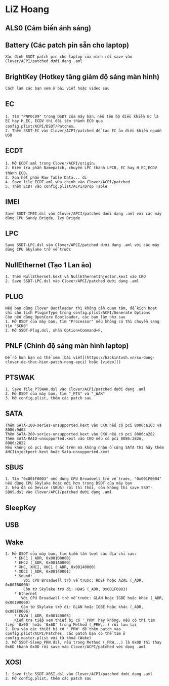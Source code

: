 # LiZ Hoang

## ALS0 (Cảm biến ánh sáng)

## Battery (Các patch pin sẵn cho laptop)
    Xác định SSDT patch pin cho laptop của mình rồi save vào Clover/ACPI/patched dưới dạng .aml

## BrightKey (Hotkey tăng giảm độ sáng màn hình)
    Cách làm các bạn xem ở bài viết hoặc video sau
  
## EC
    1. Tìm "PNP0C09" trong DSDT của máy bạn，nếu tên bộ điều khiển EC là EC hay H_EC, ECDV thì đổi tên thành EC0 qua config.plist/ACPI/DSDT/Patches。
    2. Thêm SSDT-EC vào Clover/ACPI/patched để tạo EC ảo điều khiển nguồn USB

## ECDT
    1. Mở ECDT.aml trong Clover/ACPI/origin。
    2. Kiểm tra phần Namepatch, chuyển LPC thành LPCB, EC hay H_EC,ECDV thành ECO。
    3. Xoá hết phần Raw Table Data... đi 
    4. Save file ECDT.aml vừa chỉnh vào Clover/ACPI/patched
    5. Thêm ECDT vào config.plist/ACPI/Drop Table

## IMEI
    Save SSDT-IMEI.dsl vào Clover/APCI/patched dưới dạng .aml với các máy dùng CPU Sandy Brigde, Ivy Brigde

## LPC
    Save SSDT-LPC.dsl vào Clover/APCI/patched dưới dạng .aml với các máy dùng CPU Skylake trở về trước

## NullEthernet (Tạo 1 Lan ảo)
    1. Thêm NullEthernet.kext và NullEthernetInjector.kext vào CKO
    2. Save SSDT-LPC.dsl vào Clover/APCI/patched dưới dạng .aml
              
## PLUG
    Nếu bạn dùng Clover Bootloader thì không cần quan tâm, để kích hoạt chỉ cần tich PluginType trong config.plist/ACPI/Generate Options
    Còn nếu dùng OpenCore Bootloader, các bạn làm như sau
    1. Mở DSDT của máy bạn, tìm "Processor" nếu không có thì chuyển sang tìm "SCK0"
    2. Mở SSDT-Plug.dsl, nhấn Option+Command+F, 
        
## PNLF (Chỉnh độ sáng màn hình laptop)
    Để rõ hơn bạn có thể xem [bài viết](https://hackintosh.vn/su-dung-clover-de-thuc-hien-patch-nong-apci) hoặc [video]()

## PTSWAK
    1. Save file PTSWAK.dsl vào Clover/ACPI/patched dưới dạng .aml
    2. Mở DSDT của máy bạn, tìm "_PTS" và "_WAK"
    3. Mở config.plist, thêm các patch sau

## SATA
    Thêm SATA-100-series-unsupported.kext vào CKO nếu có pci 8086:a103 và 8086:9d03
    Thêm SATA-200-series-unsupported.kext vào CKO nếu có pci 8086:a282
    Thêm SATA-RAID-unsupported.kext vào CKO nếu có pci 8086:282A, 8086:2822
    Nếu không có pci được nhắc trên mà không nhận ổ cứng SATA thì hãy thêm AHCIinjectport.kext hoặc Sata-unsupported.kext
    
## SBUS    
    1. Tìm "0x001F0003" nếu dùng CPU Broadwell trở về trước, "0x001F0004" nếu dùng CPU Skylake hoặc mới hơn trong DSDT của máy bạn
    2. Nếu đã có Device (SBUS) rồi thì thôi, còn không thì save SSDT-SBUS.dsl vào Clover/APCI/patched dưới dạng .aml

## SleepKey

## USB

## Wake
    1. Mở DSDT của máy bạn, tìm kiếm lần lượt các địa chỉ sau: 
        * EHC1 (_ADR, 0x001D0000)
        * EHC2 (_ADR, 0x001A0000)
        * XHC, XHCI, XHC1 (_ADR, 0x00140000)
        * XDCI (_ADR, 0x00140001)
        * Sound: 
            Với CPU Broadwell trở về trước: HDEF hoặc AZAL (_ADR, 0x001B0000)
            Còn từ Skylake trở đi: HDAS (_ADR, 0x001F0003)
        * Ethernet
           Với CPU Broadwell trở về trước: GLAN hoặc IGBE hoặc khác (_ADR, 0x00190000)
           Còn từ Skylake trở đi: GLAN hoặc IGBE hoặc khác (_ADR, 0x001F0006)
        * CNVW (_ADR, 0x00140003)
        Kiểm tra tiếp xem thiết bị có '_PRW' hay không, nếu có thì tìm tiếp '0x0D' hoặc '0x6D' trong Method (_PRW,..) rồi lưu lại
    2. Dựa vào các thiết bị có '_PRW' để thêm patch vào config.plist/ACPI/Patches, các patch bạn có thể tìm ở config_master.plist với từ khoá (Wake)
    3. Mở SSDT-Sleep_PRW.dsl, nếu trong Method (_PRW,..) là 0x0D thì thay 0x6D thành 0x0D rồi save vào Clover/ACPI/patched với dạng .aml
    
## XOSI
    1. Save file SSDT-X0SI.dsl vào Clover/ACPI/patched dưới dạng .aml 
    2. Mở config.plist, thêm các patch sau
        
